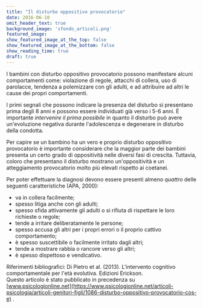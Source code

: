 ```yaml
---
title: "Il disturbo oppositivo provocatorio"
date: 2016-06-10
omit_header_text: true
background_image: 'sfondo_articoli.png'
featured_image: 
show_featured_image_at_the_top: false
show_featured_image_at_the_bottom: false
show_reading_time: true
draft: true
---
```


I bambini con disturbo oppositivo provocatorio possono manifestare alcuni
comportamenti  come: violazione di regole, attacchi di collera, uso di
parolacce, tendenza a polemizzare con gli adulti, e ad attribuire ad altri le
cause dei propri comportamenti.  
  
I primi segnali che possono indicare la presenza del disturbo si presentano
prima degli 8 anni e possono essere individuati già verso i 5-6 anni. È
importante _intervenire il prima possibile_ in quanto il disturbo può avere
un'evoluzione negativa durante l'adolescenza e degenerare in disturbo della
condotta.  
  
Per capire se un bambino ha un vero e proprio disturbo oppositivo provocatorio
è importante considerare che la maggior parte dei bambini presenta un certo
grado di oppositività  nelle diversi fasi di crescita. Tuttavia, coloro che
presentano il disturbo mostrano un'oppositività e un atteggiamento
provocatorio molto più elevati rispetto ai coetanei.  
  
Per poter effettuare la diagnosi  devono essere presenti almeno _quattro_
delle seguenti caratteristiche (APA, 2000):  

  * va in collera facilmente;
  * spesso litiga anche con gli adulti;
  * spesso sfida attivamente gli adulti o si rifiuta di rispettare le loro richieste o regole;
  * tende a irritare deliberatamente le persone;
  * spesso accusa gli altri per i propri errori o il proprio cattivo comportamento;
  * è spesso suscettibile o facilmente irritato dagli altri;
  * tende a mostrare rabbia o rancore verso gli altri;
  * è spesso dispettoso e vendicativo.

  
Riferimenti bibliografici: Di Pietro et al. (2013). L'intervento cognitivo
comportamentale per l'età evolutiva. Edizioni Erickson.  
Questo articolo è stato pubblicato in precedenza su  [www.psicologionline.net](https://www.psicologionline.net/articoli-psicologia/articoli-genitori-figli/1086-disturbo-oppositivo-provocatorio-cos-e) .   
  

